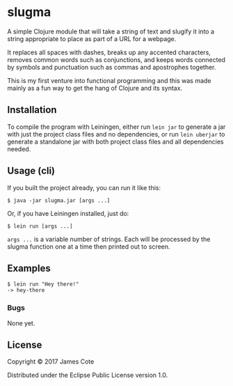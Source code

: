# slugma

A simple Clojure module that will take a string of text and slugify it into a string appropriate to place as part of a URL for a webpage.

It replaces all spaces with dashes, breaks up any accented characters, removes common words such as conjunctions, and
keeps words connected by symbols and punctuation such as commas and apostrophes together.

This is my first venture into functional programming and this was made mainly as a fun way
to get the hang of Clojure and its syntax.

## Installation

To compile the program with Leiningen, either run `lein jar` to generate a jar with just the project class files and no dependencies,
or run `lein uberjar` to generate a standalone jar with both project class files and all dependencies needed.

## Usage (cli)

If you built the project already, you can run it like this:

    $ java -jar slugma.jar [args ...]

Or, if you have Leiningen installed, just do:

    $ lein run [args ...]

`args ...` is a variable number of strings. Each will be processed by the slugma function
one at a time then printed out to screen.

## Examples

    $ lein run "Hey there!"
    -> hey-there

### Bugs

None yet.

## License

Copyright © 2017 James Cote

Distributed under the Eclipse Public License version 1.0.
